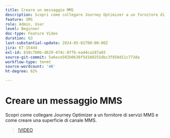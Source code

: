 ```yaml
---
title: Creare un messaggio MMS
description: Scopri come collegare Journey Optimizer a un fornitore di servizi MMS e come creare una superficie di canale MMS.
feature: SMS
role: Admin, User
level: Beginner
doc-type: Feature Video
duration: 63
last-substantial-update: 2024-05-01T00:00:00Z
jira: KT-15444
exl-id: 810c700b-d629-474c-8ffb-ea44ca187a03
source-git-commit: 5a6ece502b0638f5d160255dbc3f858d11c773da
workflow-type: tm+mt
source-wordcount: '46'
ht-degree: 82%

---
```



# Creare un messaggio MMS

Scopri come collegare Journey Optimizer a un fornitore di servizi MMS e come creare una superficie di canale MMS.

>[!VIDEO](https://video.tv.adobe.com/v/3428816/?learn=on)
